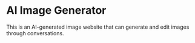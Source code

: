 # AI Image Generator
This is an AI-generated image website that can generate and edit images through conversations.